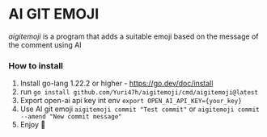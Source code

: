 # AI GIT EMOJI
*aigitemoji* is a program that adds a suitable emoji based on the message of the comment using AI

### How to install
1. Install go-lang 1.22.2 or higher - https://go.dev/doc/install
2. run `go install github.com/Yuri47h/aigitemoji/cmd/aigitemoji@latest`
3. Export open-ai api key int env `export OPEN_AI_API_KEY={your_key}`
4. Use AI git emoji `aigitemoji commit "Test commit"` or  `aigitemoji commit --amend "New commit message"`
5. Enjoy 🎉
